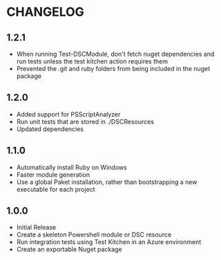 # CHANGELOG

## 1.2.1

* When running Test-DSCModule, don't fetch nuget dependencies and run tests unless the test kitchen action requires them
* Prevented the .git and ruby folders from being included in the nuget package

## 1.2.0

* Added support for PSScriptAnalyzer
* Run unit tests that are stored in  ./DSCResources
* Updated dependencies

## 1.1.0

* Automatically install Ruby on Windows
* Faster module generation
* Use a global Paket installation, rather than bootstrapping a new executable for each project

## 1.0.0

* Initial Release
* Create a skeleton Powershell module or DSC resource
* Run integration tests using Test Kitchen in an Azure environment
* Create an exportable Nuget package
